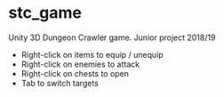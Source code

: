# stc_game
Unity 3D Dungeon Crawler game. Junior project 2018/19

* Right-click on items to equip / unequip
* Right-click on enemies to attack
* Right-click on chests to open
* Tab to switch targets
